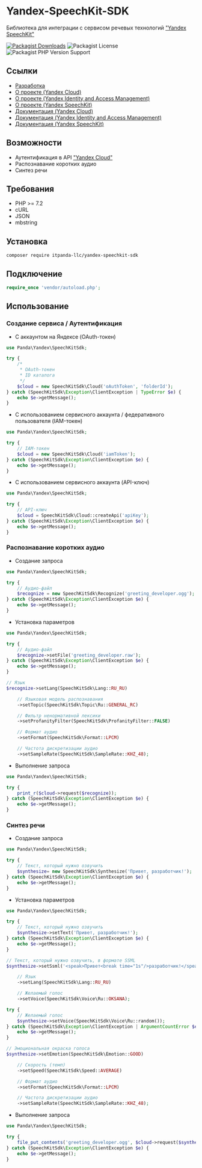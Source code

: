 # Yandex-SpeechKit-SDK

Библиотека для интеграции с сервисом речевых технологий ["Yandex SpeechKit"](https://cloud.yandex.ru/services/speechkit)

[![Packagist Downloads](https://img.shields.io/packagist/dt/itpanda-llc/yandex-speechkit-sdk)](https://packagist.org/packages/itpanda-llc/yandex-speechkit-sdk/stats)
![Packagist License](https://img.shields.io/packagist/l/itpanda-llc/yandex-speechkit-sdk)
![Packagist PHP Version Support](https://img.shields.io/packagist/php-v/itpanda-llc/yandex-speechkit-sdk)

## Ссылки

* [Разработка](https://github.com/itpanda-llc)
* [О проекте (Yandex Cloud)](https://cloud.yandex.ru)
* [О проекте (Yandex Identity and Access Management)](https://cloud.yandex.ru/services/iam/)
* [О проекте (Yandex SpeechKit)](https://cloud.yandex.ru/services/speechkit)
* [Документация (Yandex Cloud)](https://cloud.yandex.ru/docs)
* [Документация (Yandex Identity and Access Management)](https://cloud.yandex.ru/docs/iam/)
* [Документация (Yandex SpeechKit)](https://cloud.yandex.ru/docs/speechkit/)

## Возможности

* Аутентификация в API ["Yandex Cloud"](https://cloud.yandex.ru)
* Распознавание коротких аудио
* Синтез речи

## Требования

* PHP >= 7.2
* cURL
* JSON
* mbstring

## Установка

```shell script
composer require itpanda-llc/yandex-speechkit-sdk
```

## Подключение

```php
require_once 'vendor/autoload.php';
```

## Использование

### Создание сервиса / Аутентификация

* С аккаунтом на Яндексе (OAuth-токен)

```php
use Panda\Yandex\SpeechKitSdk;

try {
    /*
     * OAuth-токен
     * ID каталога
     */
    $cloud = new SpeechKitSdk\Cloud('oAuthToken', 'folderId');
} catch (SpeechKitSdk\Exception\ClientException | TypeError $e) {
    echo $e->getMessage();
}
```

* С использованием сервисного аккаунта / федеративного пользователя (IAM-токен)

```php
use Panda\Yandex\SpeechKitSdk;

try {
    // IAM-токен
    $cloud = new SpeechKitSdk\Cloud('iamToken');
} catch (SpeechKitSdk\Exception\ClientException $e) {
    echo $e->getMessage();
}
```

* С использованием сервисного аккаунта (API-ключ)

```php
use Panda\Yandex\SpeechKitSdk;

try {
    // API-ключ
    $cloud = SpeechKitSdk\Cloud::createApi('apiKey');
} catch (SpeechKitSdk\Exception\ClientException $e) {
    echo $e->getMessage();
}
```

### Распознавание коротких аудио

* Создание запроса

```php
use Panda\Yandex\SpeechKitSdk;

try {
    // Аудио-файл
    $recognize = new SpeechKitSdk\Recognize('greeting_developer.ogg');
} catch (SpeechKitSdk\Exception\ClientException $e) {
    echo $e->getMessage();
}
```

* Установка параметров

```php
use Panda\Yandex\SpeechKitSdk;

try {
    // Аудио-файл
    $recognize->setFile('greeting_developer.raw');
} catch (SpeechKitSdk\Exception\ClientException $e) {
    echo $e->getMessage();
}

// Язык
$recognize->setLang(SpeechKitSdk\Lang::RU_RU)

    // Языковая модель распознавания
    ->setTopic(SpeechKitSdk\Topic\Ru::GENERAL_RC)

    // Фильтр ненормативной лексики
    ->setProfanityFilter(SpeechKitSdk\ProfanityFilter::FALSE)

    // Формат аудио
    ->setFormat(SpeechKitSdk\Format::LPCM)

    // Частота дискретизации аудио
    ->setSampleRate(SpeechKitSdk\SampleRate::KHZ_48);
```

* Выполнение запроса

```php
use Panda\Yandex\SpeechKitSdk;

try {
    print_r($cloud->request($recognize));
} catch (SpeechKitSdk\Exception\ClientException $e) {
    echo $e->getMessage();
}
```

### Синтез речи

* Создание запроса

```php
use Panda\Yandex\SpeechKitSdk;

try {
    // Текст, который нужно озвучить
    $synthesize= new SpeechKitSdk\Synthesize('Привет, разработчик!');
} catch (SpeechKitSdk\Exception\ClientException $e) {
    echo $e->getMessage();
}
```

* Установка параметров

```php
use Panda\Yandex\SpeechKitSdk;

try {
    // Текст, который нужно озвучить
    $synthesize->setText('Привет, разработчик!');
} catch (SpeechKitSdk\Exception\ClientException $e) {
    echo $e->getMessage();
}

// Текст, который нужно озвучить, в формате SSML
$synthesize->setSsml('<speak>Привет<break time="1s"/>разработчик!</speak>')

    // Язык
    ->setLang(SpeechKitSdk\Lang::RU_RU)

    // Желаемый голос
    ->setVoice(SpeechKitSdk\Voice\Ru::OKSANA);

try {
    // Желаемый голос
    $synthesize->setVoice(SpeechKitSdk\Voice\Ru::random());
} catch (SpeechKitSdk\Exception\ClientException | ArgumentCountError $e) {
    echo $e->getMessage();
}

// Эмоциональная окраска голоса
$synthesize->setEmotion(SpeechKitSdk\Emotion::GOOD)

    // Скорость (темп)
    ->setSpeed(SpeechKitSdk\Speed::AVERAGE)

    // Формат аудио
    ->setFormat(SpeechKitSdk\Format::LPCM)

    // Частота дискретизации аудио
    ->setSampleRate(SpeechKitSdk\SampleRate::KHZ_48);
```

* Выполнение запроса

```php
use Panda\Yandex\SpeechKitSdk;

try {
    file_put_contents('greeting_developer.ogg', $cloud->request($synthesize));
} catch (SpeechKitSdk\Exception\ClientException $e) {
    echo $e->getMessage();
}
```
